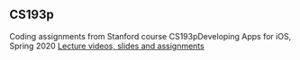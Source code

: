 ## CS193p
Coding assignments from Stanford course CS193pDeveloping Apps for iOS, Spring 2020
[Lecture videos, slides and assignments](https://cs193p.sites.stanford.edu)

